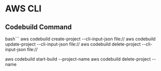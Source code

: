 # AWS CLI

## Codebuild Command
bash```
aws codebuild create-project --cli-input-json file://<json>
aws codebuild update-project --cli-input-json file://<json>
aws codebuild delete-project --cli-input-json file://<json>

aws codebuild start-build --project-name  <project name>
aws codebuild delete-project --name <project name>
```